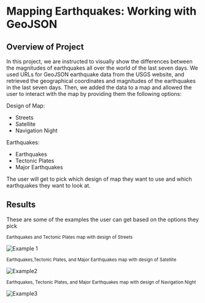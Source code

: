 # Mapping Earthquakes: Working with GeoJSON

## Overview of Project
 In this project, we are instructed to visually show the differences between the magnitudes of earthquakes all over the world of the last seven days. We used URLs for GeoJSON earthquake data from the USGS website, and retrieved the geographical coordinates and magnitudes of the earthquakes in the last seven days. Then, we added the data to a map and allowed the user to interact with the map by providing them the following options:
 
 Design of Map:
 
 - Streets
 - Satellite
 - Navigation Night
 
 Earthquakes:
 
 - Earthquakes
 - Tectonic Plates
 - Major Earthquakes
 
 The user will get to pick which design of map they want to use and which earthquakes they want to look at.

## Results

These are some of the examples the user can get based on the options they pick

<sub> Earthquakes and Tectonic Plates map with design of Streets <sub>

![Example 1](https://user-images.githubusercontent.com/111034667/204978374-4b9190b1-7ea6-40b2-ae76-f5a0f3c6e3b7.png)

<sub> Earthquakes,Tectonic Plates, and Major Earthquakes map with design of Satellite <sub>

![Example2](https://user-images.githubusercontent.com/111034667/204978485-75801987-d6be-4805-b3a0-384eb89c2395.png)

<sub> Earthquakes, Tectonic Plates, and Major Earthquakes map with design of Navigation Night

![Example3](https://user-images.githubusercontent.com/111034667/204978587-78ba7149-f720-4c7c-8ea9-3a7f44c8dac4.png)

